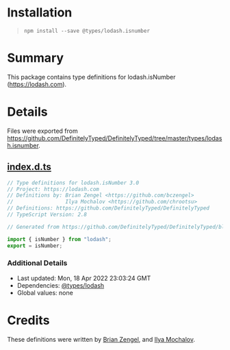# Installation
> `npm install --save @types/lodash.isnumber`

# Summary
This package contains type definitions for lodash.isNumber (https://lodash.com).

# Details
Files were exported from https://github.com/DefinitelyTyped/DefinitelyTyped/tree/master/types/lodash.isnumber.
## [index.d.ts](https://github.com/DefinitelyTyped/DefinitelyTyped/tree/master/types/lodash.isnumber/index.d.ts)
````ts
// Type definitions for lodash.isNumber 3.0
// Project: https://lodash.com
// Definitions by: Brian Zengel <https://github.com/bczengel>
//                 Ilya Mochalov <https://github.com/chrootsu>
// Definitions: https://github.com/DefinitelyTyped/DefinitelyTyped
// TypeScript Version: 2.8

// Generated from https://github.com/DefinitelyTyped/DefinitelyTyped/blob/master/types/lodash/scripts/generate-modules.ts

import { isNumber } from "lodash";
export = isNumber;

````

### Additional Details
 * Last updated: Mon, 18 Apr 2022 23:03:24 GMT
 * Dependencies: [@types/lodash](https://npmjs.com/package/@types/lodash)
 * Global values: none

# Credits
These definitions were written by [Brian Zengel](https://github.com/bczengel), and [Ilya Mochalov](https://github.com/chrootsu).
